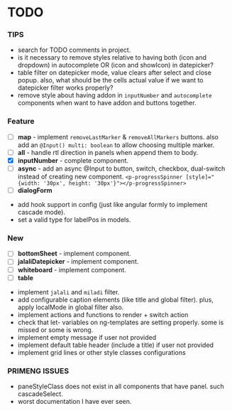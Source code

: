 # TODO

### TIPS

- search for TODO comments in project.
- is it necessary to remove styles relative to having both (icon and dropdown) in autocomplete OR (icon and showIcon) in datepicker?
- table filter on datepicker mode, value clears after select and close popup. also, what should be the cells actual value if we want to datepicker filter works properly? 
- remove style about having addon in `inputNumber` and `autocomplete` components when want to have addon and buttons together.

### Feature

- [ ] **map** - implement `removeLastMarker` & `removeAllMarkers` buttons. also add an `@Input() multi: boolean` to
  allow choosing multiple marker.
- [ ] **all** - handle rtl direction in panels when append them to body.
- [x] **inputNumber** - complete component.
- [ ] **async** - add an async @Input to button, switch, checkbox, dual-switch instead of creating new component. 
`<p-progressSpinner [style]="{width: '30px', height: '30px'}"></p-progressSpinner>`
- [ ] **dialogForm**
- add hook support in config (just like angular formly to implement cascade mode).
- set a valid type for labelPos in models.

### New

- [ ] **bottomSheet** - implement component.
- [ ] **jalaliDatepicker** - implement component.
- [ ] **whiteboard** - implement component.
- [ ] **table** 
- implement `jalali` and `miladi` filter. 
- add configurable caption elements (like title and global filter). plus, apply localMode in global filter also.
- implement actions and functions to render + switch action
- check that let- variables on ng-templates are setting properly. some is missed or some is wrong.
- implement empty message if user not provided
- implement default table header (include a title) if user not provided
- implement grid lines or other style classes configurations




### PRIMENG ISSUES

- paneStyleClass does not exist in all components that have panel. such cascadeSelect.
- worst documentation I have ever seen. 
